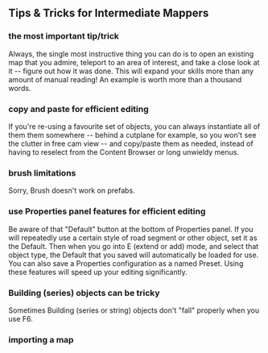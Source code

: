 ## Tips & Tricks for Intermediate Mappers

### the most important tip/trick

Always, the single most instructive thing you can do is to open an existing map that you admire, teleport to an area of interest, and take a close look at it -- figure out how it was done.  This will expand your skills more than any amount of manual reading!  An example is worth more than a thousand words.

### copy and paste for efficient editing

If you're re-using a favourite set of objects, you can always instantiate all of them them somewhere -- behind a cutplane for example, so you won't see the clutter in free cam view -- and copy/paste them as needed, instead of having to reselect from the Content Browser or long unwieldy menus.

### brush limitations

Sorry, Brush doesn't work on prefabs.

### use Properties panel features for efficient editing

Be aware of that "Default" button at the bottom of Properties panel.  If you will repeatedly use a certain style of road segment or other object, set it as the Default.  Then when you go into E (extend or add) mode, and select that object type, the Default that you saved will automatically be loaded for use.  You can also save a Properties configuration as a named Preset.  Using these features will speed up your editing significantly.

### Building (series) objects can be tricky

Sometimes Building (series or string) objects don't "fall" properly when you use F6.

### importing a map


